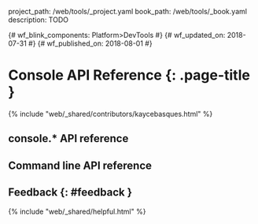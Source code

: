 project_path: /web/tools/_project.yaml
book_path: /web/tools/_book.yaml
description: TODO

{# wf_blink_components: Platform>DevTools #}
{# wf_updated_on: 2018-07-31 #}
{# wf_published_on: 2018-08-01 #}

# Console API Reference {: .page-title }

{% include "web/_shared/contributors/kaycebasques.html" %}

## console.* API reference

## Command line API reference

## Feedback {: #feedback }

{% include "web/_shared/helpful.html" %}
